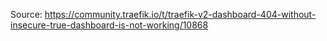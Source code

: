 Source: https://community.traefik.io/t/traefik-v2-dashboard-404-without-insecure-true-dashboard-is-not-working/10868
